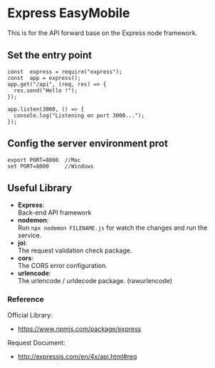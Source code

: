 # Express EasyMobile
This is for the API forward base on the Express node framework.

## Set the entry point
```
const  express = require("express");
const  app = express();
app.get("/api", (req, res) => {
  res.send("Hello !");
});

app.listen(3000, () => {
  console.log("Listening on port 3000...");
});
```

## Config the server environment prot
```
export PORT=8000  //Mac 
set PORT=8000     //Windows
```

## Useful Library
- **Express**:  
Back-end API framework
- **nodemon**:  
Run ```npx nodemon FILENAME.js``` for watch the changes and run the service.
- **joi**:  
The request validation check package.
- **cors**:  
The CORS error configuration.
- **urlencode**:  
The urlencode / urldecode package. (rawurlencode)


### Reference
Official Library:  
- https://www.npmjs.com/package/express

Request Document:  
- http://expressjs.com/en/4x/api.html#req
